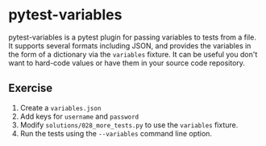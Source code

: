 # pytest-variables
pytest-variables is a pytest plugin for passing variables to tests from a file. It supports several formats including JSON, and provides the variables in the form of a dictionary via the `variables` fixture. It can be useful you don't want to hard-code values or have them in your source code repository.

## Exercise
1. Create a `variables.json`
2. Add keys for `username` and `password`
3. Modify `solutions/028_more_tests.py` to use the `variables` fixture.
4. Run the tests using the `--variables` command line option.
